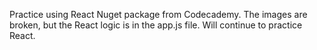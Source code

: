 Practice using React Nuget package from Codecademy. The images are broken, but the React logic is in the app.js file. Will continue to practice React.
